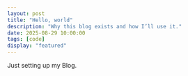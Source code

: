 ```yaml
---
layout: post
title: "Hello, world"
description: "Why this blog exists and how I’ll use it."
date: 2025-08-29 10:00:00
tags: [code]
display: "featured"
---
```


Just setting up my Blog.